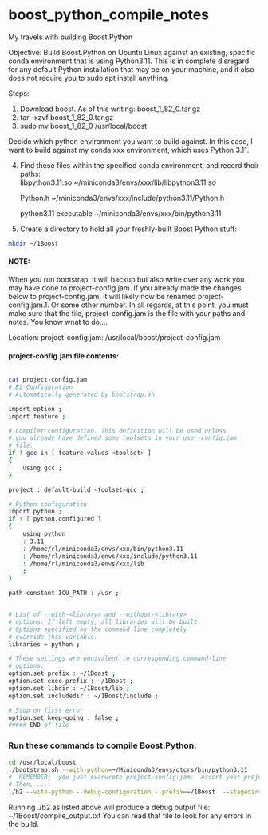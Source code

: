 # boost_python_compile_notes
My travels with building Boost.Python


Objective:  Build Boost.Python on Ubuntu Linux against an existing, specific conda environment that is using Python3.11.  This is in complete disregard for any default Python installation that may be on your machine, and it also does not require you to sudo apt install anything.

Steps: 
1.  Download boost.  As of this writing:  boost_1_82_0.tar.gz
2.  tar -xzvf boost_1_82_0.tar.gz
3.  sudo mv boost_1_82_0 /usr/local/boost

Decide which python environment you want to build against.  In this case, I want to build against my conda xxx environment, which uses Python 3.11.

4.  Find these files within the specified conda environment, and record their paths:  
    libpython3.11.so     ~/miniconda3/envs/xxx/lib/libpython3.11.so
    
    Python.h             ~/miniconda3/envs/xxx/include/python3.11/Python.h
    
    python3.11 executable   ~/miniconda3/envs/xxx/bin/python3.11
    
5.  Create a directory to hold all your freshly-built Boost Python stuff:
```bash
mkdir ~/1Boost
```

#### NOTE:  
When you run bootstrap, it will backup but also write over any work you may have done to project-config.jam.  If you already made the changes below to project-config.jam, it will likely now be renamed project-config.jam.1.  Or some other number.  In all regards, at this point, you must make sure that the file, project-config.jam is the file with your paths and notes.  You know wnat to do....  

Location:  project-config.jam:  /usr/local/boost/project-config.jam

#### project-config.jam file contents:
```bash

cat project-config.jam
# B2 Configuration
# Automatically generated by bootstrap.sh

import option ;
import feature ;

# Compiler configuration. This definition will be used unless
# you already have defined some toolsets in your user-config.jam
# file.
if ! gcc in [ feature.values <toolset> ]
{
    using gcc ; 
}

project : default-build <toolset>gcc ;

# Python configuration
import python ;
if ! [ python.configured ]
{
    using python 
    : 3.11 
    : /home/rl/miniconda3/envs/xxx/bin/python3.11
    : /home/rl/miniconda3/envs/xxx/include/python3.11
    : /home/rl/miniconda3/envs/xxx/lib
    ;
}

path-constant ICU_PATH : /usr ;


# List of --with-<library> and --without-<library>
# options. If left empty, all libraries will be built.
# Options specified on the command line completely
# override this variable.
libraries = python ;

# These settings are equivalent to corresponding command-line
# options.
option.set prefix : ~/1Boost ;
option.set exec-prefix : ~/1Boost ;
option.set libdir : ~/1Boost/lib ;
option.set includedir : ~/1Boost/include ;

# Stop on first error
option.set keep-going : false ;
##### END of file 
```

### Run these commands to compile Boost.Python:
```bash
cd /usr/local/boost
./bootstrap.sh --with-python=~/Miniconda3/envs/otcrs/bin/python3.11
#  REMEMBER:  you just overwrote project-config.jam.  Assert your project-config.jam is as written above before proceeding.
# Then, ....
./b2 --with-python --debug-configuration --prefix=~/1Boost  --stagedir=~/1Boost/stage --build-type=minimal  --build-dir=~/1Boost-build --layout=versioned --python-buildid=311 --variant=release --link=shared --threading=multi > ~/1Boost/compile_output.txt 2>&1
```

Running ./b2 as listed above will produce a debug output file:   ~/1Boost/compile_output.txt
You can read that file to look for any errors in the build.  


